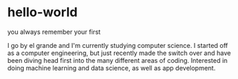 # hello-world
you always remember your first



I go by el grande and I'm currently studying computer science. I started off as a computer engineering,
but just recently made the switch over and have been diving head first into the many different areas of coding. 
Interested in doing machine learning and data science, as well as app development. 
